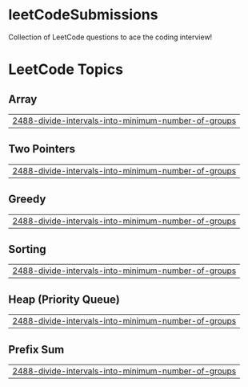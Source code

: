 # leetCodeSubmissions
Collection of LeetCode questions to ace the coding interview! 

<!---LeetCode Topics Start-->
# LeetCode Topics
## Array
|  |
| ------- |
| [2488-divide-intervals-into-minimum-number-of-groups](https://github.com/Shivani31996/leetCodeSubmissions/tree/master/2488-divide-intervals-into-minimum-number-of-groups) |
## Two Pointers
|  |
| ------- |
| [2488-divide-intervals-into-minimum-number-of-groups](https://github.com/Shivani31996/leetCodeSubmissions/tree/master/2488-divide-intervals-into-minimum-number-of-groups) |
## Greedy
|  |
| ------- |
| [2488-divide-intervals-into-minimum-number-of-groups](https://github.com/Shivani31996/leetCodeSubmissions/tree/master/2488-divide-intervals-into-minimum-number-of-groups) |
## Sorting
|  |
| ------- |
| [2488-divide-intervals-into-minimum-number-of-groups](https://github.com/Shivani31996/leetCodeSubmissions/tree/master/2488-divide-intervals-into-minimum-number-of-groups) |
## Heap (Priority Queue)
|  |
| ------- |
| [2488-divide-intervals-into-minimum-number-of-groups](https://github.com/Shivani31996/leetCodeSubmissions/tree/master/2488-divide-intervals-into-minimum-number-of-groups) |
## Prefix Sum
|  |
| ------- |
| [2488-divide-intervals-into-minimum-number-of-groups](https://github.com/Shivani31996/leetCodeSubmissions/tree/master/2488-divide-intervals-into-minimum-number-of-groups) |
<!---LeetCode Topics End-->